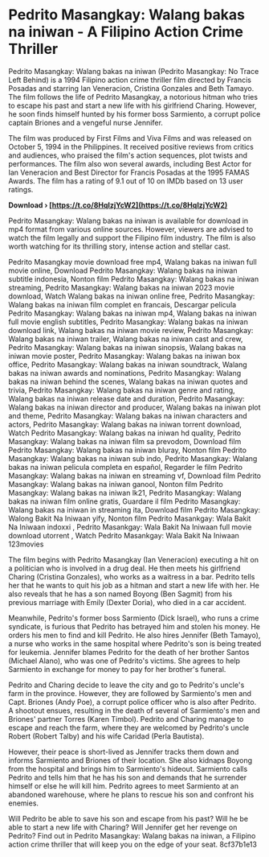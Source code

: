 # Pedrito Masangkay: Walang bakas na iniwan - A Filipino Action Crime Thriller
 
Pedrito Masangkay: Walang bakas na iniwan (Pedrito Masangkay: No Trace Left Behind) is a 1994 Filipino action crime thriller film directed by Francis Posadas and starring Ian Veneracion, Cristina Gonzales and Beth Tamayo. The film follows the life of Pedrito Masangkay, a notorious hitman who tries to escape his past and start a new life with his girlfriend Charing. However, he soon finds himself hunted by his former boss Sarmiento, a corrupt police captain Briones and a vengeful nurse Jennifer.
 
The film was produced by First Films and Viva Films and was released on October 5, 1994 in the Philippines. It received positive reviews from critics and audiences, who praised the film's action sequences, plot twists and performances. The film also won several awards, including Best Actor for Ian Veneracion and Best Director for Francis Posadas at the 1995 FAMAS Awards. The film has a rating of 9.1 out of 10 on IMDb based on 13 user ratings.
 
**Download › [https://t.co/8HqIzjYcW2](https://t.co/8HqIzjYcW2)**


 
Pedrito Masangkay: Walang bakas na iniwan is available for download in mp4 format from various online sources. However, viewers are advised to watch the film legally and support the Filipino film industry. The film is also worth watching for its thrilling story, intense action and stellar cast.
 
Pedrito Masangkay movie download free mp4,  Walang bakas na iniwan full movie online,  Download Pedrito Masangkay: Walang bakas na iniwan subtitle indonesia,  Nonton film Pedrito Masangkay: Walang bakas na iniwan streaming,  Pedrito Masangkay: Walang bakas na iniwan 2023 movie download,  Watch Walang bakas na iniwan online free,  Pedrito Masangkay: Walang bakas na iniwan film complet en francais,  Descargar pelicula Pedrito Masangkay: Walang bakas na iniwan mp4,  Walang bakas na iniwan full movie english subtitles,  Pedrito Masangkay: Walang bakas na iniwan download link,  Walang bakas na iniwan movie review,  Pedrito Masangkay: Walang bakas na iniwan trailer,  Walang bakas na iniwan cast and crew,  Pedrito Masangkay: Walang bakas na iniwan sinopsis,  Walang bakas na iniwan movie poster,  Pedrito Masangkay: Walang bakas na iniwan box office,  Pedrito Masangkay: Walang bakas na iniwan soundtrack,  Walang bakas na iniwan awards and nominations,  Pedrito Masangkay: Walang bakas na iniwan behind the scenes,  Walang bakas na iniwan quotes and trivia,  Pedrito Masangkay: Walang bakas na iniwan genre and rating,  Walang bakas na iniwan release date and duration,  Pedrito Masangkay: Walang bakas na iniwan director and producer,  Walang bakas na iniwan plot and theme,  Pedrito Masangkay: Walang bakas na iniwan characters and actors,  Pedrito Masangkay: Walang bakas na iniwan torrent download,  Watch Pedrito Masangkay: Walang bakas na iniwan hd quality,  Pedrito Masangkay: Walang bakas na iniwan film sa prevodom,  Download film Pedrito Masangkay: Walang bakas na iniwan bluray,  Nonton film Pedrito Masangkay: Walang bakas na iniwan sub indo,  Pedrito Masangkay: Walang bakas na iniwan pelicula completa en español,  Regarder le film Pedrito Masangkay: Walang bakas na iniwan en streaming vf,  Download film Pedrito Masangkay: Walang bakas na iniwan ganool,  Nonton film Pedrito Masangkay: Walang bakas na iniwan lk21,  Pedrito Masangkay: Walang bakas na iniwan film online gratis,  Guardare il film Pedrito Masangkay: Walang bakas na iniwan in streaming ita,  Download film Pedrito Masangkay: Walong Bakit Na Iniwaan yify,  Nonton film Pedrito Masankgay: Wala Bakit Na Iniwaan indoxxi ,  Pedrito Masankgay: Wala Bakit Na Iniwaan full movie download utorrent ,  Watch Pedrito Masankgay: Wala Bakit Na Iniwaan 123movies
  
The film begins with Pedrito Masangkay (Ian Veneracion) executing a hit on a politician who is involved in a drug deal. He then meets his girlfriend Charing (Cristina Gonzales), who works as a waitress in a bar. Pedrito tells her that he wants to quit his job as a hitman and start a new life with her. He also reveals that he has a son named Boyong (Ben Sagmit) from his previous marriage with Emily (Dexter Doria), who died in a car accident.
 
Meanwhile, Pedrito's former boss Sarmiento (Dick Israel), who runs a crime syndicate, is furious that Pedrito has betrayed him and stolen his money. He orders his men to find and kill Pedrito. He also hires Jennifer (Beth Tamayo), a nurse who works in the same hospital where Pedrito's son is being treated for leukemia. Jennifer blames Pedrito for the death of her brother Santos (Michael Alano), who was one of Pedrito's victims. She agrees to help Sarmiento in exchange for money to pay for her brother's funeral.
 
Pedrito and Charing decide to leave the city and go to Pedrito's uncle's farm in the province. However, they are followed by Sarmiento's men and Capt. Briones (Andy Poe), a corrupt police officer who is also after Pedrito. A shootout ensues, resulting in the death of several of Sarmiento's men and Briones' partner Torres (Karen Timbol). Pedrito and Charing manage to escape and reach the farm, where they are welcomed by Pedrito's uncle Robert (Robert Talby) and his wife Caridad (Perla Bautista).
 
However, their peace is short-lived as Jennifer tracks them down and informs Sarmiento and Briones of their location. She also kidnaps Boyong from the hospital and brings him to Sarmiento's hideout. Sarmiento calls Pedrito and tells him that he has his son and demands that he surrender himself or else he will kill him. Pedrito agrees to meet Sarmiento at an abandoned warehouse, where he plans to rescue his son and confront his enemies.
 
Will Pedrito be able to save his son and escape from his past? Will he be able to start a new life with Charing? Will Jennifer get her revenge on Pedrito? Find out in Pedrito Masangkay: Walang bakas na iniwan, a Filipino action crime thriller that will keep you on the edge of your seat.
 8cf37b1e13
 
